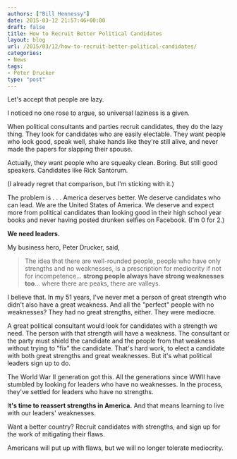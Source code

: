 ```yaml
---
authors: ["Bill Hennessy"]
date: 2015-03-12 21:57:46+00:00
draft: false
title: How to Recruit Better Political Candidates
layout: blog
url: /2015/03/12/how-to-recruit-better-political-candidates/
categories:
- News
tags:
- Peter Drucker
type: "post"
---
```


Let's accept that people are lazy.

I noticed no one rose to argue, so universal laziness is a given.

When political consultants and parties recruit candidates, they do the lazy thing. They look for candidates who are easily electable. They want people who look good, speak well, shake hands like they're still alive, and never made the papers for slapping their spouse.

Actually, they want people who are squeaky clean. Boring. But still good speakers. Candidates like Rick Santorum.

(I already regret that comparison, but I'm sticking with it.)

The problem is  . . . America deserves better. We deserve candidates who can lead. We are the United States of America. We deserve and expect more from political candidates than looking good in their high school year books and never having posted drunken selfies on Facebook. (I'm 0 for 2.)

**We need leaders.**

My business hero, Peter Drucker, said,




> The idea that there are well-rounded people, people who have only strengths and no weaknesses, is a prescription for mediocrity if not for incompetence… **strong people always have strong weaknesses too**… where there are peaks, there are valleys.



I believe that. In my 51 years, I've never met a person of great strength who didn't also have a great weakness. And all the "perfect" people with no weaknesses? They had no great strengths, either. They were mediocre.

A great political consultant would look for candidates with a strength we need. The person with that strength will have a weakness. The consultant or the party must shield the candidate and the people from that weakness without trying to "fix" the candidate. That's hard work, to elect a candidate with both great strengths and great weaknesses. But it's what political leaders sign up to do.

The World War II generation got this. All the generations since WWII have stumbled by looking for leaders who have no weaknesses. In the process, they've settled for leaders who have no strengths.

I**t's time to reassert strengths in America.** And that means learning to live with our leaders' weaknesses.

Want a better country? Recruit candidates with strengths, and sign up for the work of mitigating their flaws.

Americans will put up with flaws, but we will no longer tolerate mediocrity.
